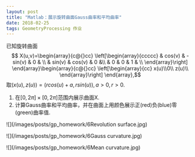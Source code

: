 ```yaml
---
layout: post
title: "Matlab：展示旋转曲面Gauss曲率和平均曲率"
date: 2018-02-25
tags: GeometryProcessing 作业
---
```


已知旋转曲面
$$ X(u,v)=\begin{array}{c@{}cc}
\left[\begin{array}{ccccc}
 & cos(v) & -sin(v) & 0 & \\
& sin(v) & cos(v) & 0 &\\
 & 0 & 0 & 1 & \\
\end{array}\right]
\end{array}\begin{array}{c@{}cc}
\left[\begin{array}{cc}
 x(u)\\0\\ z(u)\\
\end{array}\right]
\end{array},$$
取$(x(u),z(u)) = (r cos(u)+a, r sin(u)), a >0, r > 0$.

 1. 在$[0, 2\pi]\times[0, 2\pi]$范围内展示曲面X.
 2. 计算Gauss曲率和平均曲率，并在曲面上用颜色展示正(red)负(blue)零(green)曲率值.

![](/images/posts/gp_homework/6Revolution surface.jpg)

![](/images/posts/gp_homework/6Gauss curvature.jpg)

![](/images/posts/gp_homework/6Mean curvature.jpg)

<figure class='half'>
<img scr="{{wwmore.github.io}}/images/posts/gp_homework/6Revolution surface.jpg">
<img scr="{{wwmore.github.io}}/images/posts/gp_homework/6Revolution surface.jpg">
</figure>
